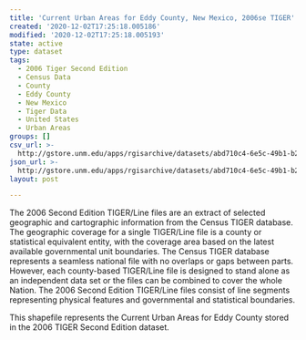 ```yaml
---
title: 'Current Urban Areas for Eddy County, New Mexico, 2006se TIGER'
created: '2020-12-02T17:25:18.005186'
modified: '2020-12-02T17:25:18.005193'
state: active
type: dataset
tags:
  - 2006 Tiger Second Edition
  - Census Data
  - County
  - Eddy County
  - New Mexico
  - Tiger Data
  - United States
  - Urban Areas
groups: []
csv_url: >-
  http://gstore.unm.edu/apps/rgisarchive/datasets/abd710c4-6e5c-49b1-b2c2-29d9bc92866f/tgr2006se_eddy_urbcu.derived.csv
json_url: >-
  http://gstore.unm.edu/apps/rgisarchive/datasets/abd710c4-6e5c-49b1-b2c2-29d9bc92866f/tgr2006se_eddy_urbcu.derived.json
layout: post

---
```

The 2006 Second Edition TIGER/Line files are an extract of selected geographic and cartographic information from the Census TIGER database.  The geographic coverage for a single TIGER/Line file is a county or statistical equivalent entity, with the coverage area based on the latest available governmental unit boundaries. The Census TIGER database represents a seamless national file with no overlaps or gaps between parts.  However, each county-based TIGER/Line file is designed to stand alone as an independent data set or the files can be combined to cover the whole Nation.  The 2006 Second Edition  TIGER/Line files consist of line segments representing physical features and governmental and statistical boundaries.  

This shapefile represents the Current Urban Areas for Eddy County stored in the 2006 TIGER Second Edition dataset.
